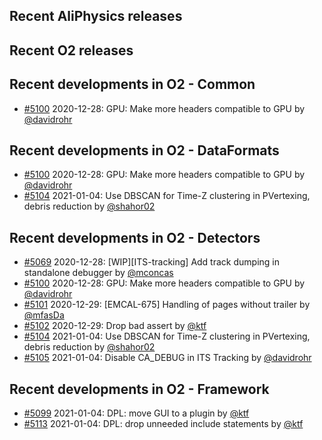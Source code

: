 ## Recent AliPhysics releases
## Recent O2 releases
## Recent developments in O2 - Common
- [#5100](https://github.com/AliceO2Group/AliceO2/pull/5100) 2020-12-28: GPU: Make more headers compatible to GPU by [@davidrohr](https://github.com/davidrohr)
## Recent developments in O2 - DataFormats
- [#5100](https://github.com/AliceO2Group/AliceO2/pull/5100) 2020-12-28: GPU: Make more headers compatible to GPU by [@davidrohr](https://github.com/davidrohr)
- [#5104](https://github.com/AliceO2Group/AliceO2/pull/5104) 2021-01-04: Use DBSCAN for Time-Z clustering in PVertexing, debris reduction by [@shahor02](https://github.com/shahor02)
## Recent developments in O2 - Detectors
- [#5069](https://github.com/AliceO2Group/AliceO2/pull/5069) 2020-12-28: [WIP][ITS-tracking] Add track dumping in standalone debugger by [@mconcas](https://github.com/mconcas)
- [#5100](https://github.com/AliceO2Group/AliceO2/pull/5100) 2020-12-28: GPU: Make more headers compatible to GPU by [@davidrohr](https://github.com/davidrohr)
- [#5101](https://github.com/AliceO2Group/AliceO2/pull/5101) 2020-12-29: [EMCAL-675] Handling of pages without trailer by [@mfasDa](https://github.com/mfasDa)
- [#5102](https://github.com/AliceO2Group/AliceO2/pull/5102) 2020-12-29: Drop bad assert by [@ktf](https://github.com/ktf)
- [#5104](https://github.com/AliceO2Group/AliceO2/pull/5104) 2021-01-04: Use DBSCAN for Time-Z clustering in PVertexing, debris reduction by [@shahor02](https://github.com/shahor02)
- [#5105](https://github.com/AliceO2Group/AliceO2/pull/5105) 2021-01-04: Disable CA_DEBUG in ITS Tracking by [@davidrohr](https://github.com/davidrohr)
## Recent developments in O2 - Framework
- [#5099](https://github.com/AliceO2Group/AliceO2/pull/5099) 2021-01-04: DPL: move GUI to a plugin by [@ktf](https://github.com/ktf)
- [#5113](https://github.com/AliceO2Group/AliceO2/pull/5113) 2021-01-04: DPL: drop unneeded include statements by [@ktf](https://github.com/ktf)
